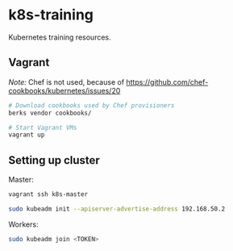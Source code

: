 # k8s-training

Kubernetes training resources.

## Vagrant

*Note:* Chef is not used, because of https://github.com/chef-cookbooks/kubernetes/issues/20

```sh
# Download cookbooks used by Chef provisioners
berks vendor cookbooks/

# Start Vagrant VMs
vagrant up
```

## Setting up cluster

Master:

```sh
vagrant ssh k8s-master

sudo kubeadm init --apiserver-advertise-address 192.168.50.2
```

Workers:

```sh
sudo kubeadm join <TOKEN>
```
